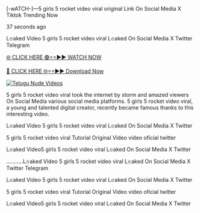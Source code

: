 [-wATCH-]—5 girls 5 rocket video viral original Link On Social Media X Tiktok Trending Now

37 seconds ago

L𝚎aked Video 5 girls 5 rocket video viral L𝚎aked On Social Media X Twitter Telegram

[🌐 CLICK HERE 🟢==►► WATCH NOW](https://appbitly.com/TYyWy)

[🔴 CLICK HERE 🌐==►► Download Now](https://appbitly.com/TYyWy)

[![Telugu Nude Videos](https://i.imgur.com/dJHk4Zq.gif)](https://appbitly.com/TYyWy)

5 girls 5 rocket video viral took the internet by storm and amazed viewers On Social Media various social media platforms. 5 girls 5 rocket video viral, a young and talented digital creator, recently became famous thanks to this interesting video.

L𝚎aked Video 5 girls 5 rocket video viral L𝚎aked On Social Media X Twitter

5 girls 5 rocket video viral Tutorial Original Video video oficial twitter

L𝚎aked Video5 girls 5 rocket video viral L𝚎aked On Social Media X Twitter

...........L𝚎aked Video 5 girls 5 rocket video viral L𝚎aked On Social Media X Twitter Telegram

L𝚎aked Video 5 girls 5 rocket video viral L𝚎aked On Social Media X Twitter

5 girls 5 rocket video viral Tutorial Original Video video oficial twitter

L𝚎aked Video5 girls 5 rocket video viral L𝚎aked On Social Media X Twitter
